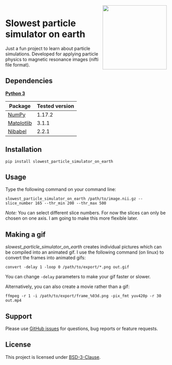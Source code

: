 <img src="/visuals/animation_01_opt.gif" width=200 align="right" />

# Slowest particle simulator on earth
Just a fun project to learn about particle simulations. Developed for applying particle physics to magnetic resonance images (nifti file format).

## Dependencies
**[Python 3](https://www.python.org/)**

| Package                                                    | Tested version |
|------------------------------------------------------------|----------------|
| [NumPy](http://www.numpy.org/)                             | 1.17.2         |
| [Matplotlib](https://matplotlib.org/)                      | 3.1.1          |
| [Nibabel](https://nipy.org/nibabel/)                       | 2.2.1          |

## Installation
```
pip install slowest_particle_simulator_on_earth
```

## Usage
Type the following command on your command line:
```
slowest_particle_simulator_on_earth /path/to/image.nii.gz --slice_number 165 --thr_min 200 --thr_max 500
```

*Note:* You can select different slice numbers. For now the slices can only be chosen on one axis. I am going to make this more flexible later.

## Making a gif
*slowest_particle_simulator_on_earth* creates individual pictures which can be compiled into an animated gif. I use the following command (on linux) to convert the frames into animated gifs:
```
convert -delay 1 -loop 0 /path/to/export/*.png out.gif
```

You can change `-delay` parameters to make your gif faster or slower.

Alternatively, you can also create a movie rather than a gif:
```
ffmpeg -r 1 -i /path/to/export/frame_%03d.png -pix_fmt yuv420p -r 30 out.mp4
```

## Support
Please use [GitHub issues](https://github.com/ofgulban/slowest-particle-simulator-on-earth/issues) for questions, bug reports or feature requests.

## License
This project is licensed under [BSD-3-Clause](https://opensource.org/licenses/BSD-3-Clause).
